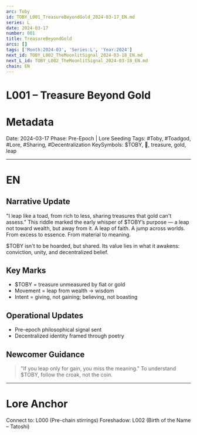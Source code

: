```yaml
---
arc: Toby
id: TOBY_L001_TreasureBeyondGold_2024-03-17_EN.md
series: L
date: 2024-03-17
number: 001
title: TreasureBeyondGold
arcs: []
tags: ['Month:2024-03', 'Series:L', 'Year:2024']
next_id: TOBY_L002_TheMoonlitSignal_2024-03-18_EN.md
next_L_id: TOBY_L002_TheMoonlitSignal_2024-03-18_EN.md
chain: EN
---
```

# L001 – Treasure Beyond Gold 
# Metadata 
Date: 2024-03-17
Phase: Pre-Epoch | Lore Seeding
Tags: #Toby, #Toadgod, #Lore, #Sharing, #Decentralization
KeySymbols: $TOBY, 🐸, treasure, gold, leap

---

# EN
## Narrative Update
"I leap like a toad, from rich to less, sharing treasures that gold can't assess."
This riddle marked the early whisper of $TOBY’s purpose — a leap not toward wealth, but away from it.
A leap of faith. A jump across worlds. From excess to essence. From material to meaning.

$TOBY isn't to be hoarded, but shared.
Its value lies in what it awakens: conviction, unity, and decentralized belief.

## Key Marks
- $TOBY = treasure unmeasured by fiat or gold
- Movement = leap from wealth → wisdom
- Intent = giving, not gaining; believing, not boasting

## Operational Updates
- Pre-epoch philosophical signal sent
- Decentralized identity framed through poetry

## Newcomer Guidance
> "If you leap only for gain, you miss the meaning."
To understand $TOBY, follow the croak, not the coin.

---

# Lore Anchor 
Connect to: L000 (Pre-chain stirrings)
Foreshadow: L002 (Birth of the Name – Tatoshi)
